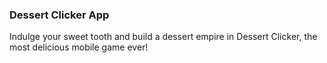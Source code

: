 ### Dessert Clicker App
<p>Indulge your sweet tooth and build a dessert empire in Dessert Clicker, the most delicious mobile game ever!</p>
